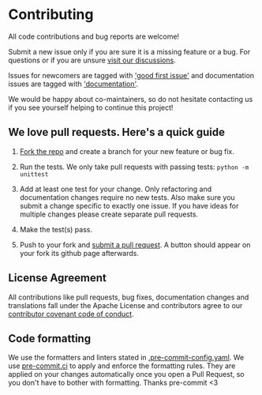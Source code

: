 # Contributing

All code contributions and bug reports are welcome!

Submit a new issue only if you are sure it is a missing feature or a bug.
For questions or if you are unsure [visit our discussions](https://github.com/OpenStitching/stitching/discussions).

Issues for newcomers are tagged with
['good first issue'](https://github.com/OpenStitching/stitching/labels/good%20first%20issue)
and documentation issues are tagged with
['documentation'](https://github.com/OpenStitching/stitching/labels/documentation).

We would be happy about co-maintainers, so do not hesitate contacting us
if you see yourself helping to continue this project!

## We love pull requests. Here's a quick guide

1. [Fork the repo](https://help.github.com/articles/fork-a-repo)
and create a branch for your new feature or bug fix.

2. Run the tests. We only take pull requests with passing tests: `python -m unittest`

3. Add at least one test for your change. Only refactoring and documentation changes
require no new tests. Also make sure you submit a change specific to exactly one issue.
If you have ideas for multiple
changes please create separate pull requests.

4. Make the test(s) pass.

5. Push to your fork and
[submit a pull request](https://help.github.com/articles/using-pull-requests).
A button should appear on your fork its github page afterwards.

## License Agreement

All contributions like pull requests, bug fixes, documentation changes and translations
fall under the Apache License and contributors agree to our
[contributor covenant code of conduct](https://github.com/OpenStitching/stitching/blob/main/CODE_OF_CONDUCT.md).

## Code formatting

We use the formatters and linters stated in
[.pre-commit-config.yaml](https://github.com/OpenStitching/stitching/blob/main/.pre-commit-config.yaml).
We use [pre-commit.ci](https://pre-commit.ci/) to apply and enforce the formatting rules.
They are applied on your changes automatically once you open a Pull Request,
so you don't have to bother with formatting. Thanks pre-commit <3
